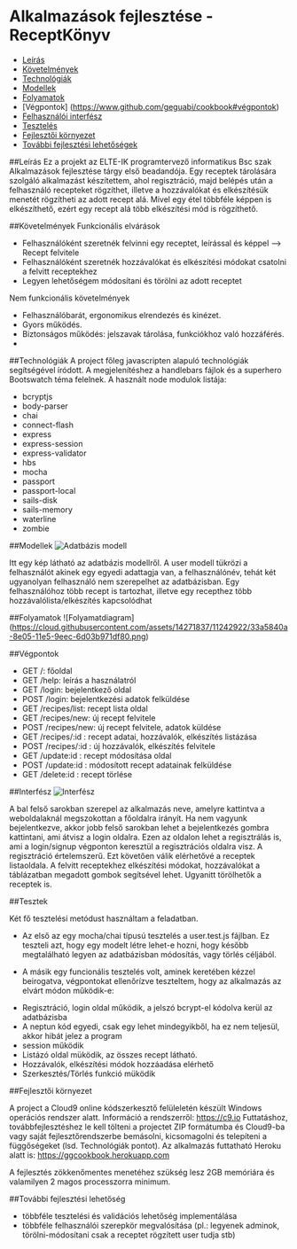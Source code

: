 # Alkalmazások fejlesztése - ReceptKönyv
- [Leírás](https://www.github.com/geguabi/cookbook#leírás)
- [Követelmények](https://www.github.com/geguabi/cookbook#követelmények)
- [Technológiák](https://www.github.com/geguabi/cookbook#technológiák)
- [Modellek](https://www.github.com/geguabi/cookbook#modellek)
- [Folyamatok](https://www.github.com/geguabi/cookbook#folyamatok)
- [Végpontok] (https://www.github.com/geguabi/cookbook#végpontok)
- [Felhasználói interfész](https://www.github.com/geguabi/cookbook#interfész)
- [Tesztelés](https://www.github.com/geguabi/cookbook#tesztek)
- [Fejlesztői környezet](https://www.github.com/geguabi/cookbook#fejlesztői)
- [További fejlesztési lehetőségek](https://www.github.com/geguabi/cookbook#további)



##Leírás
Ez a projekt az ELTE-IK programtervező informatikus Bsc szak Alkalmazások fejlesztése tárgy első
beadandója. Egy receptek tárolására szolgáló alkalmazást készítettem, ahol regisztráció, majd belépés után a felhasználó recepteket rögzíthet, illetve
a hozzávalókat és elkészítésük menetét rögzítheti az adott recept alá. Mivel egy étel többféle képpen is elkészíthető, ezért egy recept alá több elkészítési mód is rögzíthető.

##Követelmények
Funkcionális elvárások
 * Felhasználóként szeretnék felvinni egy receptet, leírással és képpel --> Recept felvitele
 * Felhasználóként szeretnék hozzávalókat és elkészítési módokat csatolni a felvitt receptekhez
 * Legyen lehetőségem módosítani és törölni az adott receptet
 
Nem funkcionális követelmények
 * Felhasználóbarát, ergonomikus elrendezés és kinézet.
 * Gyors működés.
 * Biztonságos működés: jelszavak tárolása, funkciókhoz való hozzáférés.
 * 
##Technológiák
A project főleg javascripten alapuló technológiák segítségével íródott. A megjelenítéshez a handlebars fájlok
és a superhero Bootswatch téma felelnek. 
A használt node modulok listája:
 
 * bcryptjs
 * body-parser
 * chai
 * connect-flash
 * express
 * express-session
 * express-validator
 * hbs
 * mocha
 * passport
 * passport-local
 * sails-disk
 * sails-memory
 * waterline
 * zombie


##Modellek
![Adatbázis modell](https://cloud.githubusercontent.com/assets/14271837/11242913/2a419f02-8e05-11e5-8eeb-e5680734b39c.png)


Itt egy kép látható az adatbázis modellről. A user modell tükrözi a felhasználót akinek egy egyedi adattagja van,
a felhasználónév, tehát két ugyanolyan felhasználó nem szerepelhet az adatbázisban.
Egy felhasználóhoz több recept is tartozhat, illetve egy recepthez több hozzávalólista/elkészítés kapcsolódhat

##Folyamatok
![Folyamatdiagram] (https://cloud.githubusercontent.com/assets/14271837/11242922/33a5840a-8e05-11e5-9eec-6d03b971df80.png)

##Végpontok
 * GET /: főoldal
 * GET /help: leírás a használatról
 * GET /login: bejelentkező oldal
 * POST /login: bejelentkezési adatok felküldése
 * GET /recipes/list: recept lista oldal
 * GET /recipes/new: új recept felvitele
 * POST /recipes/new: új recept felvitele, adatok küldése
 * GET /recipes/:id : recept adatai, hozzávalók, elkészítés listázása
 * POST /recipes/:id : új hozzávalók, elkészítés felvitele
 * GET /update:id : recept módosítása oldal
 * POST /update:id : módosított recept adatainak felküldése
 * GET /delete:id : recept törlése
 
##Interfész
![Interfész](https://cloud.githubusercontent.com/assets/14271837/11242925/395adb3e-8e05-11e5-85ae-823434964484.png)

A bal felső sarokban szerepel az alkalmazás neve, amelyre kattintva a weboldalaknál megszokottan a főoldalra irányít.
Ha nem vagyunk bejelentkezve, akkor jobb felső sarokban lehet a bejelentkezés gombra kattintani, ami átvisz a login oldalra.
Ezen az oldalon lehet a regisztrálás is, ami a login/signup végponton keresztül a regisztrációs oldalra visz. A regisztráció értelemszerű.
Ezt követően válik elérhetővé a receptek listaoldala. A felvitt receptekhez elkészítési módokat, hozzávalókat a táblázatban megadott gombok segítsével lehet.
Ugyanitt törölhetők a receptek is.


##Tesztek


Két fő tesztelési metódust használtam a feladatban.

* Az első az egy mocha/chai típusú tesztelés a user.test.js fájlban. Ez teszteli azt, hogy egy modelt létre lehet-e hozni,
hogy később megtalálható legyen az adatbázisban módosítás, vagy törlés céljából.

* A másik egy funcionális tesztelés volt, aminek keretében kézzel beirogatva, végpontokat ellenőrízve teszteltem, hogy az alkalmazás az elvárt módon működik-e:
- Regisztráció, login oldal működik, a jelszó bcrypt-el kódolva kerül az adatbázisba
- A neptun kód egyedi, csak egy lehet mindegyikből, ha ez nem teljesül, akkor hibát jelez a program
- session működik
- Listázó oldal müködik, az összes recept látható.
- Hozzávalók, elkészítési módok hozzáadása elérhető
- Szerkesztés/Törlés funkció müködik


##Fejlesztői környezet


A project a Cloud9 online kódszerkesztő felüleletén készült Windows operációs rendszer alatt.
Információ a rendszerről: https://c9.io
Futtatáshoz, továbbfejlesztéshez le kell tölteni a projectet ZIP formátumba és Cloud9-ba vagy saját fejlesztőrendszerbe bemásolni, kicsomagolni és telepíteni a függőségeket (lsd. Technológiák pontot).
Az alkalmazás futtatható Heroku alatt is: https://ggcookbook.herokuapp.com

A fejlesztés zökkenőmentes menetéhez szükség lesz 2GB memóriára és valamilyen 2 magos processzorra minimum.


##További fejlesztési lehetőség

- többféle tesztelési és validációs lehetőség implementálása
- többféle felhasználói szerepkör megvalósítása (pl.: legyenek adminok, törölni-módosítani csak a receptet rögzített user tudja stb)
